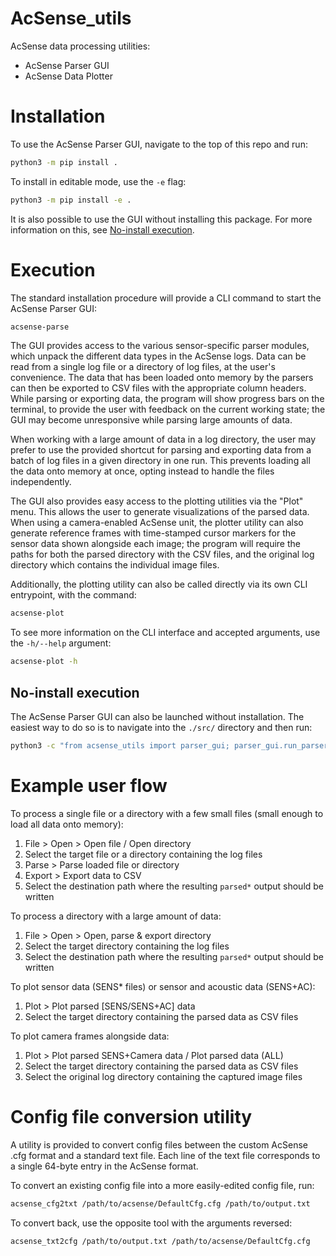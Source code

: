 # AcSense_utils

AcSense data processing utilities:

- AcSense Parser GUI
- AcSense Data Plotter

# Installation

To use the AcSense Parser GUI, navigate to the top of this repo and run:

```bash
python3 -m pip install .
```

To install in editable mode, use the `-e` flag:

```bash
python3 -m pip install -e .
```

It is also possible to use the GUI without installing this package. For more
information on this, see [No-install execution](#no-install-execution).

# Execution

The standard installation procedure will provide a CLI command to start the
AcSense Parser GUI:

```bash
acsense-parse
```

The GUI provides access to the various sensor-specific parser modules, which
unpack the different data types in the AcSense logs. Data can be read from a
single log file or a directory of log files, at the user's convenience. The
data that has been loaded onto memory by the parsers can then be exported to
CSV files with the appropriate column headers. While parsing or exporting data,
the program will show progress bars on the terminal, to provide the user with
feedback on the current working state; the GUI may become unresponsive while
parsing large amounts of data.

When working with a large amount of data in a log directory, the user may prefer
to use the provided shortcut for parsing and exporting data from a batch of log
files in a given directory in one run. This prevents loading all the data onto
memory at once, opting instead to handle the files independently.

The GUI also provides easy access to the plotting utilities via the "Plot" menu.
This allows the user to generate visualizations of the parsed data. When using
a camera-enabled AcSense unit, the plotter utility can also generate reference
frames with time-stamped cursor markers for the sensor data shown alongside each
image; the program will require the paths for both the parsed directory with the
CSV files, and the original log directory which contains the individual image files.

Additionally, the plotting utility can also be called directly via its own CLI
entrypoint, with the command:

```bash
acsense-plot
```

To see more information on the CLI interface and accepted arguments, use the
`-h/--help` argument:

```bash
acsense-plot -h
```


## No-install execution

The AcSense Parser GUI can also be launched without installation. The easiest
way to do so is to navigate into the `./src/` directory and then run:

```bash
python3 -c "from acsense_utils import parser_gui; parser_gui.run_parser_gui()"
```

# Example user flow

To process a single file or a directory with a few small files (small enough to
load all data onto memory):

1. File > Open > Open file / Open directory
1. Select the target file or a directory containing the log files
1. Parse > Parse loaded file or directory
1. Export > Export data to CSV
1. Select the destination path where the resulting `parsed*` output should be written

To process a directory with a large amount of data:

1. File > Open > Open, parse & export directory
1. Select the target directory containing the log files
1. Select the destination path where the resulting `parsed*` output should be written

To plot sensor data (SENS* files) or sensor and acoustic data (SENS+AC):

1. Plot > Plot parsed \[SENS/SENS+AC\] data
1. Select the target directory containing the parsed data as CSV files

To plot camera frames alongside data:

1. Plot > Plot parsed SENS+Camera data / Plot parsed data (ALL)
1. Select the target directory containing the parsed data as CSV files
1. Select the original log directory containing the captured image files

# Config file conversion utility

A utility is provided to convert config files between the custom AcSense .cfg format
and a standard text file.  Each line of the text file corresponds to a single 64-byte 
entry in the AcSense format.

To convert an existing config file into a more easily-edited config file, run:

```bash
acsense_cfg2txt /path/to/acsense/DefaultCfg.cfg /path/to/output.txt
```

To convert back, use the opposite tool with the arguments reversed:

```bash
acsense_txt2cfg /path/to/output.txt /path/to/acsense/DefaultCfg.cfg 
```
